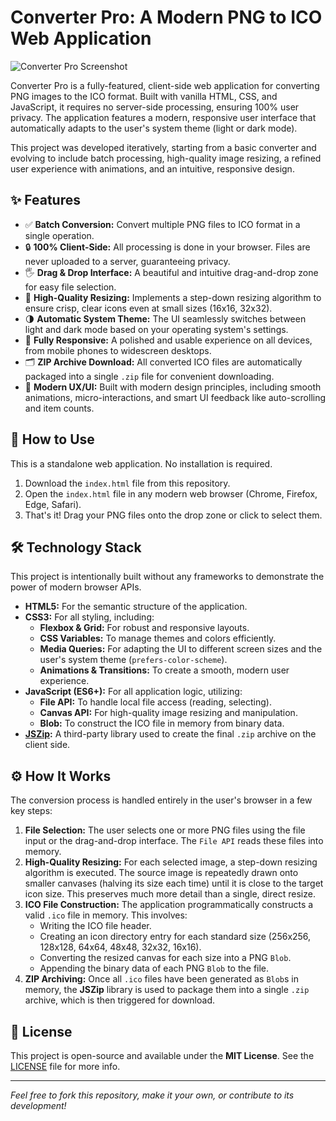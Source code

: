 # Converter Pro: A Modern PNG to ICO Web Application

![Converter Pro Screenshot](image)

Converter Pro is a fully-featured, client-side web application for converting PNG images to the ICO format. Built with vanilla HTML, CSS, and JavaScript, it requires no server-side processing, ensuring 100% user privacy. The application features a modern, responsive user interface that automatically adapts to the user's system theme (light or dark mode).

This project was developed iteratively, starting from a basic converter and evolving to include batch processing, high-quality image resizing, a refined user experience with animations, and an intuitive, responsive design.

## ✨ Features

*   ✅ **Batch Conversion:** Convert multiple PNG files to ICO format in a single operation.
*   🔒 **100% Client-Side:** All processing is done in your browser. Files are never uploaded to a server, guaranteeing privacy.
*   🖐️ **Drag & Drop Interface:** A beautiful and intuitive drag-and-drop zone for easy file selection.
*   🎨 **High-Quality Resizing:** Implements a step-down resizing algorithm to ensure crisp, clear icons even at small sizes (16x16, 32x32).
*   🌗 **Automatic System Theme:** The UI seamlessly switches between light and dark mode based on your operating system's settings.
*   📱 **Fully Responsive:** A polished and usable experience on all devices, from mobile phones to widescreen desktops.
*   🗂️ **ZIP Archive Download:** All converted ICO files are automatically packaged into a single `.zip` file for convenient downloading.
*   🚀 **Modern UX/UI:** Built with modern design principles, including smooth animations, micro-interactions, and smart UI feedback like auto-scrolling and item counts.

## 🚀 How to Use

This is a standalone web application. No installation is required.

1.  Download the `index.html` file from this repository.
2.  Open the `index.html` file in any modern web browser (Chrome, Firefox, Edge, Safari).
3.  That's it! Drag your PNG files onto the drop zone or click to select them.

## 🛠️ Technology Stack

This project is intentionally built without any frameworks to demonstrate the power of modern browser APIs.

*   **HTML5:** For the semantic structure of the application.
*   **CSS3:** For all styling, including:
    *   **Flexbox & Grid:** For robust and responsive layouts.
    *   **CSS Variables:** To manage themes and colors efficiently.
    *   **Media Queries:** For adapting the UI to different screen sizes and the user's system theme (`prefers-color-scheme`).
    *   **Animations & Transitions:** To create a smooth, modern user experience.
*   **JavaScript (ES6+):** For all application logic, utilizing:
    *   **File API:** To handle local file access (reading, selecting).
    *   **Canvas API:** For high-quality image resizing and manipulation.
    *   **Blob:** To construct the ICO file in memory from binary data.
*   **[JSZip](https://stuk.github.io/jszip/):** A third-party library used to create the final `.zip` archive on the client side.

## ⚙️ How It Works

The conversion process is handled entirely in the user's browser in a few key steps:

1.  **File Selection:** The user selects one or more PNG files using the file input or the drag-and-drop interface. The `File API` reads these files into memory.
2.  **High-Quality Resizing:** For each selected image, a step-down resizing algorithm is executed. The source image is repeatedly drawn onto smaller canvases (halving its size each time) until it is close to the target icon size. This preserves much more detail than a single, direct resize.
3.  **ICO File Construction:** The application programmatically constructs a valid `.ico` file in memory. This involves:
    *   Writing the ICO file header.
    *   Creating an icon directory entry for each standard size (256x256, 128x128, 64x64, 48x48, 32x32, 16x16).
    *   Converting the resized canvas for each size into a PNG `Blob`.
    *   Appending the binary data of each PNG `Blob` to the file.
4.  **ZIP Archiving:** Once all `.ico` files have been generated as `Blob`s in memory, the **JSZip** library is used to package them into a single `.zip` archive, which is then triggered for download.

## 📄 License

This project is open-source and available under the **MIT License**. See the [LICENSE](LICENSE) file for more info.

---

_Feel free to fork this repository, make it your own, or contribute to its development!_